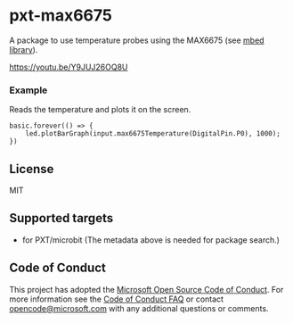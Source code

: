# pxt-max6675

A package to use temperature probes using the MAX6675 (see [mbed library](https://developer.mbed.org/components/MAX6675-Thermocouple/)).

https://youtu.be/Y9JUJ26OQ8U

### Example

Reads the temperature and plots it on the screen.

```blocks
basic.forever(() => {
    led.plotBarGraph(input.max6675Temperature(DigitalPin.P0), 1000);
})
```

## License
MIT

## Supported targets
* for PXT/microbit
(The metadata above is needed for package search.)

## Code of Conduct

This project has adopted the [Microsoft Open Source Code of Conduct](https://opensource.microsoft.com/codeofconduct/). For more information see the [Code of Conduct FAQ](https://opensource.microsoft.com/codeofconduct/faq/) or contact [opencode@microsoft.com](mailto:opencode@microsoft.com) with any additional questions or comments.

